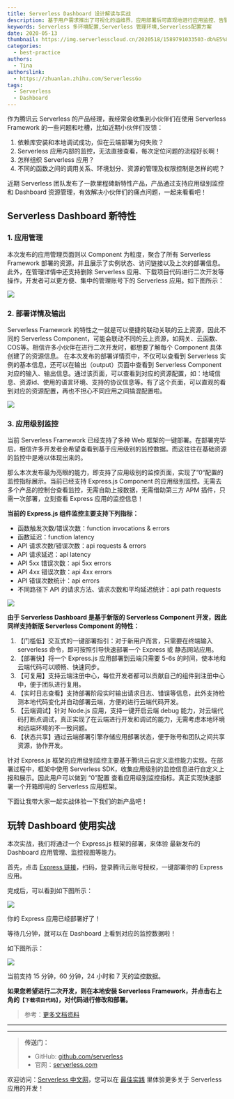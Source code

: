 ```yaml
---
title: Serverless Dashboard 设计解读与实战
description: 基于用户需求推出了可视化的运维界，应用部署后可直观地进行应用监控、告警、日志排障等操作
keywords: Serverless 多环境配置,Serverless 管理环境,Serverless配置方案
date: 2020-05-13
thumbnail: https://img.serverlesscloud.cn/2020518/1589791033503-db%E5%89%AF%E6%9C%AC.jpg
categories:
  - best-practice
authors:
  - Tina
authorslink:
  - https://zhuanlan.zhihu.com/ServerlessGo
tags:
  - Serverless
  - Dashboard
---
```


作为腾讯云 Serverless 的产品经理，我经常会收集到小伙伴们在使用 Serverless Framework 的一些问题和吐槽，比如近期小伙伴们反馈：

1. 依赖库安装和本地调试成功，但在云端部署为何失败？
2. Serverless 应用内部的监控，无法直接查看，每次定位问题的流程好长啊！
3. 怎样组织 Serverless 应用？
4. 不同的函数之间的调用关系、环境划分、资源的管理及权限控制是怎样的呢？

近期 Serverless 团队发布了一款里程碑新特性产品，产品通过支持应用级别监控和 Dashboard 资源管理，有效解决小伙伴们的痛点问题，一起来看看吧！

## Serverless Dashboard 新特性

### 1. 应用管理

本次发布的应用管理页面则以 Component 为粒度，聚合了所有 Serverless Framework 部署的资源，并且展示了实例状态、访问链接以及上次的部署信息。此外，在管理详情中还支持删除 Serverless 应用、下载项目代码进行二次开发等操作，开发者可以更方便、集中的管理账号下的 Serverless 应用。如下图所示：

![](https://img.serverlesscloud.cn/2020513/1589373435394-005.jpg)

### 2. 部署详情及输出

Serverless Framework 的特性之一就是可以便捷的联动关联的云上资源，因此不同的 Serverless Component，可能会联动不同的云上资源，如网关、云函数、COS等。相信许多小伙伴在进行二次开发时，都想要了解每个 Component 具体创建了的资源信息。
在本次发布的部署详情页中，不仅可以查看到 Serverless 实例的基本信息，还可以在输出（output）页面中查看到 Serverless Component 对应的输入、输出信息。通过该页面，可以查看到对应的资源配置，如：地域信息、资源id、使用的语言环境、支持的协议信息等。有了这个页面，可以直观的看到对应的资源配置，再也不担心不同应用之间搞混配置啦。

![](https://img.serverlesscloud.cn/2020513/1589373436586-005.jpg)

### 3. 应用级别监控

当前 Serverless Framework 已经支持了多种 Web 框架的一键部署。在部署完毕后，相信许多开发者会希望查看到基于应用级别的监控数据。而这往往在基础资源的监控中是难以体现出来的。

那么本次发布最为亮眼的能力，即支持了应用级别的监控页面，实现了”0“配置的监控指标展示。当前已经支持 Express.js Component 的应用级别监控。无需去多个产品的控制台查看监控，无需自助上报数据，无需借助第三方 APM 插件，只需一次部署，立刻查看 Express 应用的监控信息！

**当前的 Express.js 组件监控主要支持下列指标：**

- 函数触发次数/错误次数：function invocations & errors
- 函数延迟：function latency
- API 请求次数/错误次数：api requests & errors
- API 请求延迟：api latency
- API 5xx 错误次数：api 5xx errors
- API 4xx 错误次数：api 4xx errors
- API 错误次数统计：api errors
- 不同路径下 API 的请求方法、请求次数和平均延迟统计：api path requests

![](https://img.serverlesscloud.cn/2020513/1589373436732-005.jpg)


**由于 Serverless Dashboard 是基于新版的 Serverless Component 开发，因此同样支持新版 Serverless Component 的特性：**

1. 【门槛低】交互式的一键部署指引：对于新用户而言，只需要在终端输入 serverless 命令，即可按照引导快速部署一个 Express 或 静态网站应用。
2. 【部署快】将一个 Express.js 应用部署到云端只需要 5-6s 的时间，使本地和云端代码可以顺畅、快速同步。
3. 【可复用】支持云端注册中心，每位开发者都可以贡献自己的组件到注册中心中，便于团队进行复用。
4. 【实时日志查看】支持部署阶段实时输出请求日志、错误等信息，此外支持检测本地代码变化并自动部署云端，方便的进行云端代码开发。
5. 【云端调试】针对 Node.js 应用，支持一键开启云端 debug 能力，对云端代码打断点调试，真正实现了在云端进行开发和调试的能力，无需考虑本地环境和远端环境的不一致问题。
6. 【状态共享】通过云端部署引擎存储应用部署状态，便于账号和团队之间共享资源，协作开发。

针对 Express.js 框架的应用级别监控主要基于腾讯云自定义监控能力实现。在部署过程中，框架中使用 Serverless SDK，收集应用级别的监控信息进行自定义上报和展示。因此用户可以做到 “0”配置 查看应用级别监控指标。真正实现快速部署一个开箱即用的 Serverless 应用框架。

下面让我带大家一起实战体验一下我们的新产品吧！

## 玩转 Dashboard 使用实战

本次实战，我们将通过一个 Express.js 框架的部署，来体验 最新发布的 Dashboard 应用管理、监控视图等能力。

首先，点击 [Express 链接](https://serverless.cloud.tencent.com/deploy/express/)，扫码，登录腾讯云账号授权，一键部署你的 Express 应用。

完成后，可以看到如下图所示：

![](https://img.serverlesscloud.cn/2020513/1589373436498-005.jpg)

你的 Express 应用已经部署好了！

等待几分钟，就可以在 Dashboard 上看到对应的监控数据啦！

如下图所示：

![](https://img.serverlesscloud.cn/2020513/1589373435345-005.jpg)

当前支持 15 分钟，60 分钟，24 小时和 7 天的监控数据。

**如果您希望进行二次开发，则在本地安装 Serverless Framework，并点击右上角的`【下载项目代码】`，对代码进行修改和部署。**

> 参考：[更多文档资料](https://cloud.tencent.com/product/sls)




---
<div id='scf-deploy-iframe-or-md'></div>

---

> **传送门：**
> - GitHub: [github.com/serverless](https://github.com/serverless/serverless/blob/master/README_CN.md)
> - 官网：[serverless.com](https://serverless.com/)

欢迎访问：[Serverless 中文网](https://serverlesscloud.cn/)，您可以在 [最佳实践](https://serverlesscloud.cn/best-practice) 里体验更多关于 Serverless 应用的开发！




